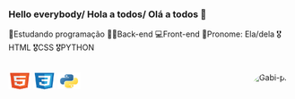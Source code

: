 ### Hello everybody/ Hola a todos/ Olá a todos 👋

📘Estudando programação
👩‍💻Back-end
💻Front-end
🙆‍Pronome: Ela/dela
🎖️HTML
🎖️CSS
🎖️PYTHON

<div style="display: inline_block"><br>
  
  <img align="center" alt="Gabi-HTML" height="30" width="40" src="https://raw.githubusercontent.com/devicons/devicon/master/icons/html5/html5-original.svg">
  <img align="center" alt="Gabi-CSS" height="30" width="40" src="https://raw.githubusercontent.com/devicons/devicon/master/icons/css3/css3-original.svg">
  <img align="center" alt="Gabi-Python" height="30" width="40" src="https://raw.githubusercontent.com/devicons/devicon/master/icons/python/python-original.svg">
  <img align="right" alt="Gabi-pic" height="150" style="border-radius:50px;" src="https://i.pinimg.com/originals/b3/c3/11/b3c311c164802bb2e517b069d6c706bc.gif">
</div>
